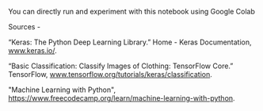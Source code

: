 You can directly run and experiment with this notebook using Google Colab

Sources -

  “Keras: The Python Deep Learning Library.” Home - Keras Documentation, www.keras.io/.
  
  “Basic Classification: Classify Images of Clothing: TensorFlow Core.” TensorFlow, www.tensorflow.org/tutorials/keras/classification.
  
  "Machine Learning with Python", https://www.freecodecamp.org/learn/machine-learning-with-python.
